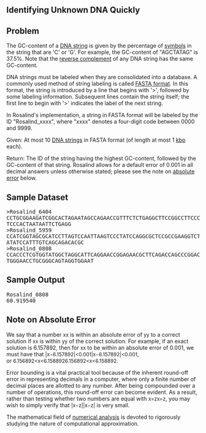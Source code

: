 <h2>Identifying Unknown DNA Quickly</h2>
<h2>Problem</h2>
<p>The GC-content of a&nbsp;<a href="https://rosalind.info/glossary/dna-string/" rel="tooltip">DNA string</a> is given by the percentage of&nbsp;<a href="https://rosalind.info/glossary/symbol/" rel="tooltip">symbols</a> in the string that are &apos;C&apos; or &apos;G&apos;. For example, the GC-content of &quot;AGCTATAG&quot; is 37.5%. Note that the&nbsp;<a href="https://rosalind.info/glossary/reverse-complement/" rel="tooltip">reverse complement</a> of any DNA string has the same GC-content.</p>
<p>DNA strings must be labeled when they are consolidated into a database. A commonly used method of string labeling is called&nbsp;<a href="https://rosalind.info/glossary/fasta-format/" rel="tooltip">FASTA format</a>. In this format, the string is introduced by a line that begins with &apos;&gt;&apos;, followed by some labeling information. Subsequent lines contain the string itself; the first line to begin with &apos;&gt;&apos; indicates the label of the next string.</p>
<p>In Rosalind&apos;s implementation, a string in FASTA format will be labeled by the ID &quot;Rosalind_xxxx&quot;, where &quot;xxxx&quot; denotes a four-digit code between 0000 and 9999.</p>
<p>Given:&nbsp;At most 10&nbsp;<a href="https://rosalind.info/glossary/dna-string/" rel="tooltip">DNA strings</a> in FASTA format (of length at most 1&nbsp;<a href="https://rosalind.info/glossary/kbp/" rel="tooltip">kbp</a> each).</p>
<p>Return:&nbsp;The ID of the string having the highest GC-content, followed by the GC-content of that string. Rosalind allows for a default error of 0.001 in all decimal answers unless otherwise stated; please see the note on&nbsp;<a href="https://rosalind.info/glossary/absolute-error/" rel="tooltip">absolute error</a> below.</p>
<h2>Sample Dataset</h2>
<div>
    <pre>&gt;Rosalind_6404
CCTGCGGAAGATCGGCACTAGAATAGCCAGAACCGTTTCTCTGAGGCTTCCGGCCTTCCC
TCCCACTAATAATTCTGAGG
&gt;Rosalind_5959
CCATCGGTAGCGCATCCTTAGTCCAATTAAGTCCCTATCCAGGCGCTCCGCCGAAGGTCT
ATATCCATTTGTCAGCAGACACGC
&gt;Rosalind_0808
CCACCCTCGTGGTATGGCTAGGCATTCAGGAACCGGAGAACGCTTCAGACCAGCCCGGAC
TGGGAACCTGCGGGCAGTAGGTGGAAT</pre>
</div>
<h2>Sample Output</h2>
<div>
    <pre>Rosalind_0808
60.919540</pre>
</div>
    <h2>Note on Absolute Error</h2>
    <div>
        <p>We say that a number&nbsp;<span data-mathml='<math xmlns="http://www.w3.org/1998/Math/MathML"><mi>x</mi></math>' style="display: inline; font-style: normal; font-weight: normal; line-height: normal; font-size: 13px; text-indent: 0px; text-align: left; text-transform: none; letter-spacing: normal; word-spacing: normal; overflow-wrap: normal; white-space: nowrap; float: none; direction: ltr; max-width: none; max-height: none; min-width: 0px; min-height: 0px; border: 0px; padding: 0px; margin: 0px; position: relative;" tabindex="0">xx</span> is within an absolute error of&nbsp;<span data-mathml='<math xmlns="http://www.w3.org/1998/Math/MathML"><mi>y</mi></math>' style="display: inline; font-style: normal; font-weight: normal; line-height: normal; font-size: 13px; text-indent: 0px; text-align: left; text-transform: none; letter-spacing: normal; word-spacing: normal; overflow-wrap: normal; white-space: nowrap; float: none; direction: ltr; max-width: none; max-height: none; min-width: 0px; min-height: 0px; border: 0px; padding: 0px; margin: 0px; position: relative;" tabindex="0">yy</span> to a correct solution if&nbsp;<span data-mathml='<math xmlns="http://www.w3.org/1998/Math/MathML"><mi>x</mi></math>' style="display: inline; font-style: normal; font-weight: normal; line-height: normal; font-size: 13px; text-indent: 0px; text-align: left; text-transform: none; letter-spacing: normal; word-spacing: normal; overflow-wrap: normal; white-space: nowrap; float: none; direction: ltr; max-width: none; max-height: none; min-width: 0px; min-height: 0px; border: 0px; padding: 0px; margin: 0px; position: relative;" tabindex="0">xx</span> is within&nbsp;<span data-mathml='<math xmlns="http://www.w3.org/1998/Math/MathML"><mi>y</mi></math>' style="display: inline; font-style: normal; font-weight: normal; line-height: normal; font-size: 13px; text-indent: 0px; text-align: left; text-transform: none; letter-spacing: normal; word-spacing: normal; overflow-wrap: normal; white-space: nowrap; float: none; direction: ltr; max-width: none; max-height: none; min-width: 0px; min-height: 0px; border: 0px; padding: 0px; margin: 0px; position: relative;" tabindex="0">yy</span> of the correct solution. For example, if an exact solution is 6.157892, then for&nbsp;<span data-mathml='<math xmlns="http://www.w3.org/1998/Math/MathML"><mi>x</mi></math>' style="display: inline; font-style: normal; font-weight: normal; line-height: normal; font-size: 13px; text-indent: 0px; text-align: left; text-transform: none; letter-spacing: normal; word-spacing: normal; overflow-wrap: normal; white-space: nowrap; float: none; direction: ltr; max-width: none; max-height: none; min-width: 0px; min-height: 0px; border: 0px; padding: 0px; margin: 0px; position: relative;" tabindex="0">xx</span> to be within an absolute error of 0.001, we must have that&nbsp;<span data-mathml='<math xmlns="http://www.w3.org/1998/Math/MathML"><mrow><mo stretchy="false">|</mo></mrow><mi>x</mi><mo>−</mo><mn>6.157892</mn><mrow><mo stretchy="false">|</mo></mrow><mo><</mo><mn>0.001</mn></math>' style="display: inline; font-style: normal; font-weight: normal; line-height: normal; font-size: 13px; text-indent: 0px; text-align: left; text-transform: none; letter-spacing: normal; word-spacing: normal; overflow-wrap: normal; white-space: nowrap; float: none; direction: ltr; max-width: none; max-height: none; min-width: 0px; min-height: 0px; border: 0px; padding: 0px; margin: 0px; position: relative;" tabindex="0">|x&minus;6.157892|&lt;0.001|x&minus;6.157892|&lt;0.001</span>, or&nbsp;<span data-mathml='<math xmlns="http://www.w3.org/1998/Math/MathML"><mn>6.156892</mn><mo><</mo><mi>x</mi><mo><</mo><mn>6.158892</mn></math>' style="display: inline; font-style: normal; font-weight: normal; line-height: normal; font-size: 13px; text-indent: 0px; text-align: left; text-transform: none; letter-spacing: normal; word-spacing: normal; overflow-wrap: normal; white-space: nowrap; float: none; direction: ltr; max-width: none; max-height: none; min-width: 0px; min-height: 0px; border: 0px; padding: 0px; margin: 0px; position: relative;" tabindex="0">6.156892&lt;x&lt;6.1588926.156892&lt;x&lt;6.158892</span>.</p>
        <p>Error bounding is a vital practical tool because of the inherent round-off error in representing decimals in a computer, where only a finite number of decimal places are allotted to any number. After being compounded over a number of operations, this round-off error can become evident. As a result, rather than testing whether two numbers are equal with&nbsp;<span data-mathml='<math xmlns="http://www.w3.org/1998/Math/MathML"><mi>x</mi><mo>=</mo><mi>z</mi></math>' style="display: inline; font-style: normal; font-weight: normal; line-height: normal; font-size: 13px; text-indent: 0px; text-align: left; text-transform: none; letter-spacing: normal; word-spacing: normal; overflow-wrap: normal; white-space: nowrap; float: none; direction: ltr; max-width: none; max-height: none; min-width: 0px; min-height: 0px; border: 0px; padding: 0px; margin: 0px; position: relative;" tabindex="0">x=zx=z</span>, you may wish to simply verify that&nbsp;<span data-mathml='<math xmlns="http://www.w3.org/1998/Math/MathML"><mrow><mo stretchy="false">|</mo></mrow><mi>x</mi><mo>−</mo><mi>z</mi><mrow><mo stretchy="false">|</mo></mrow></math>' style="display: inline; font-style: normal; font-weight: normal; line-height: normal; font-size: 13px; text-indent: 0px; text-align: left; text-transform: none; letter-spacing: normal; word-spacing: normal; overflow-wrap: normal; white-space: nowrap; float: none; direction: ltr; max-width: none; max-height: none; min-width: 0px; min-height: 0px; border: 0px; padding: 0px; margin: 0px; position: relative;" tabindex="0">|x&minus;z||x&minus;z|</span> is very small.</p>
        <p>The mathematical field of&nbsp;<a href="https://rosalind.info/glossary/numerical-analysis/" rel="tooltip">numerical analysis</a> is devoted to rigorously studying the nature of computational approximation.</p>
  </div>
